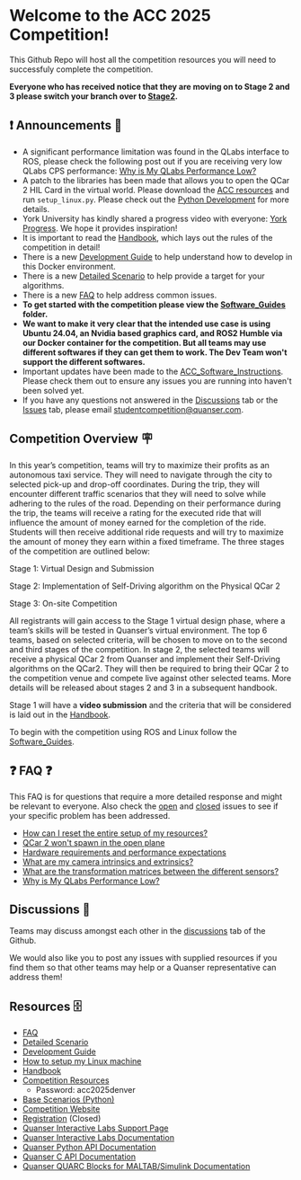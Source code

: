 # Welcome to the ACC 2025 Competition!

This Github Repo will host all the competition resources you will need to successfuly complete the competition.

**Everyone who has received notice that they are moving on to Stage 2 and 3 please switch your branch over to [Stage2](https://github.com/quanser/ACC-Competition-2025/tree/stage2).**

## ❗ Announcements 🎤

- A significant performance limitation was found in the QLabs interface to ROS, please check the following post out if you are receiving very low QLabs CPS performance: [Why is My QLabs Performance Low?](http://github.com/quanser/ACC-Competition-2025/blob/main/Software_Guides/FAQ.md#why-is-my-qlabs-performance-low)
- A patch to the libraries has been made that allows you to open the QCar 2 HIL Card in the virtual world. Please download the [ACC resources](https://quanserinc.box.com/s/g2690n3jwbhquwr8uqdz0b45m5wx945z) and run `setup_linux.py`. Please check out the [Python Development](https://github.com/quanser/ACC-Competition-2025/blob/main/Software_Guides/Development%20Guide.md#python-development) for more details.
- York University has kindly shared a progress video with everyone: [York Progress](https://youtu.be/8I4VETbBJQA). We hope it provides inspiration!
- It is important to read the [Handbook](https://github.com/quanser/ACC-Competition-2025/tree/main/Handbook), which lays out the rules of the competition in detail!
- There is a new [Development Guide](https://github.com/quanser/ACC-Competition-2025/blob/main/Software_Guides/Development%20Guide.md) to help understand how to develop in this Docker environment.
- There is a new [Detailed Scenario](https://github.com/quanser/ACC-Competition-2025/blob/main/Detailed_Scenario.md) to help provide a target for your algorithms.
- There is a new [FAQ](https://github.com/quanser/ACC-Competition-2025/blob/main/Software_Guides/FAQ.md) to help address common issues.
- **To get started with the competition please view the [Software_Guides](https://github.com/quanser/ACC-Competition-2025/blob/main/Software_Guides/ACC%20Software%20Setup%20Instructions.md) folder.**
- **We want to make it very clear that the intended use case is using Ubuntu 24.04, an Nvidia based graphics card, and ROS2 Humble via our Docker container for the competition. But all teams may use different softwares if they can get them to work. The Dev Team won't support the different softwares.**
- Important updates have been made to the [ACC_Software_Instructions](https://github.com/quanser/ACC-Competition-2025/blob/main/Software_Guides/ACC%20Software%20Setup%20Instructions.md). Please check them out to ensure any issues you are running into haven't been solved yet.
- If you have any questions not answered in the [Discussions](https://github.com/quanser/ACC-Competition-2025/discussions) tab or the [Issues](https://github.com/quanser/ACC-Competition-2025/issues) tab, please email studentcompetition@quanser.com.

## Competition Overview 🪧

In this year’s competition, teams will try to maximize their profits as an autonomous taxi service. They will need to navigate through the city to selected pick-up and drop-off coordinates. During the trip, they will encounter different traffic scenarios that they will need to solve while adhering to the rules of the road. Depending on their performance during the trip, the teams will receive a rating for the executed ride that will influence the amount of money earned for the completion of the ride. Students will then receive additional ride requests and will try to maximize the amount of money they earn within a fixed timeframe.
The three stages of the competition are outlined below:

Stage 1: Virtual Design and Submission

Stage 2: Implementation of Self-Driving algorithm on the Physical QCar 2

Stage 3: On-site Competition  

All registrants will gain access to the Stage 1 virtual design phase, where a team’s skills will be tested in Quanser’s virtual environment. The top 6 teams, based on selected criteria, will be chosen to move on to the second and third stages of the competition.
In stage 2, the selected teams will receive a physical QCar 2 from Quanser and implement their Self-Driving algorithms on the  QCar2. They will then be required to bring their QCar 2 to the competition venue and compete live against other selected teams.
More details will be released about stages 2 and 3 in a subsequent handbook.

Stage 1 will have a **video submission** and the criteria that will be considered is laid out in the [Handbook](https://github.com/quanser/ACC-Competition-2025/tree/main/Handbook).

To begin with the competition using ROS and Linux follow the [Software_Guides](https://github.com/quanser/ACC-Competition-2025/blob/main/Software_Guides/ACC%20Software%20Setup%20Instructions.md).

## ❓ FAQ ❓

This FAQ is for questions that require a more detailed response and might be relevant to everyone. Also check the [open](https://github.com/quanser/ACC-Competition-2025/issues) and [closed](https://github.com/quanser/ACC-Competition-2025/issues?q=is%3Aissue%20state%3Aclosed) issues to see if your specific problem has been addressed.

- [How can I reset the entire setup of my resources?](https://github.com/quanser/ACC-Competition-2025/blob/main/Software_Guides/FAQ.md#how-can-i-reset-the-entire-setup-of-my-resources)
- [QCar 2 won't spawn in the open plane](https://github.com/quanser/ACC-Competition-2025/blob/main/Software_Guides/FAQ.md#how-can-i-reset-the-entire-setup-of-my-resources)
- [Hardware requirements and performance expectations](https://github.com/quanser/ACC-Competition-2025/blob/main/Software_Guides/FAQ.md#hardware-requirements-and-performance-expectations)
- [What are my camera intrinsics and extrinsics?](https://github.com/quanser/ACC-Competition-2025/blob/main/Software_Guides/FAQ.md#what-are-my-camera-intrinsics-and-extrinsics)
- [What are the transformation matrices between the different sensors?](http://github.com/quanser/ACC-Competition-2025/blob/main/Software_Guides/FAQ.md#what-are-the-transformation-matrices-between-the-different-sensors)
- [Why is My QLabs Performance Low?](http://github.com/quanser/ACC-Competition-2025/blob/main/Software_Guides/FAQ.md#why-is-my-qlabs-performance-low)

## Discussions 📣

Teams may discuss amongst each other in the [discussions](https://github.com/quanser/ACC-Competition-2025/discussions) tab of the Github.

We would also like you to post any issues with supplied resources if you find them so that other teams may help or a Quanser representative can address them!

## Resources 🗄️

- [FAQ](https://github.com/quanser/ACC-Competition-2025/blob/main/Software_Guides/FAQ.md)
- [Detailed Scenario](https://github.com/quanser/ACC-Competition-2025/blob/main/Detailed_Scenario.md)
- [Development Guide](https://github.com/quanser/ACC-Competition-2025/blob/main/Software_Guides/Development%20Guide.md)
- [How to setup my Linux machine](https://github.com/quanser/ACC-Competition-2025/blob/main/Software_Guides/ACC%20Software%20Setup%20Instructions.md)
- [Handbook](https://github.com/quanser/ACC-Competition-2025/tree/main/Handbook)
- [Competition Resources](https://quanserinc.box.com/s/g2690n3jwbhquwr8uqdz0b45m5wx945z)
  - Password: acc2025denver
- [Base Scenarios (Python)](https://github.com/quanser/ACC-Competition-2025/tree/main/Docker/virtual_qcar2/python/Base_Scenarios_Python)
- [Competition Website](https://www.quanser.com/winners/2025-american-control-conference-self-driving-car-student-competition/)
- [Registration](https://forms.office.com/Pages/ResponsePage.aspx?id=Avj7Fe66dkyl9OR6d9iruwqgKheKAv1Bg6C4zWQQj3BUOFlBR0lITDA3VU9NN0VDUUtPNFBVUTgxVi4u) (Closed)
- [Quanser Interactive Labs Support Page](https://portal.quanser.com/Support)
- [Quanser Interactive Labs Documentation](https://qlabs.quanserdocs.com/en/latest/ )
- [Quanser Python API Documentation](https://docs.quanser.com/quarc/documentation/python/index.html)
- [Quanser C API Documentation](https://docs.quanser.com/quarc/documentation/hardware_reference_c.html)
- [Quanser QUARC Blocks for MALTAB/Simulink Documentation](https://docs.quanser.com/quarc/documentation/quarc_block_categories.html)
